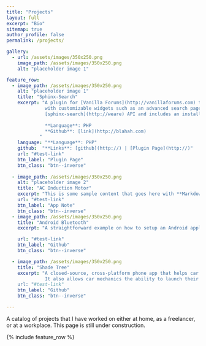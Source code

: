 ```yaml
---
title: "Projects"
layout: full
excerpt: "Bio"
sitemap: true
author_profile: false
permalink: /projects/

gallery:
  - url: /assets/images/350x250.png
    image_path: /assets/images/350x250.png
    alt: "placeholder image 1"

feature_row:
  - image_path: /assets/images/350x250.png
    alt: "placeholder image 1"
    title: "Sphinx-Search"
    excerpt: "A plugin for [Vanilla Forums](http://vanillaforums.com) that greatly improves the search experience
              with customizable widgets such as an advanced search page, top searches, hitbox, etc. It uses the 
              [sphinx-search](http://weare) API and includes an installer to assist with the configuration. 
              
              **Language**: PHP
              **Github**: [link](http://blahah.com)
            "
    language: "**Language**: PHP"
    github:  "**Links**: [github](http://) | [Plugin Page](http://)"
    url: "#test-link"
    btn_label: "Plugin Page"
    btn_class: "btn--inverse"
              
  - image_path: /assets/images/350x250.png 
    alt: "placeholder image 2"
    title: "AC Induction Motor"
    excerpt: "This is some sample content that goes here with **Markdown** formatting."
    url: "#test-link"
    btn_label: "App Note"
    btn_class: "btn--inverse"
  - image_path: /assets/images/350x250.png
    title: "Android Bluetooth"
    excerpt: "A straightforward example on how to setup an Android application that can scan, pair, conect, and send/receive data to and from an Arduino."

    url: "#test-link"
    btn_label: "Github"
    btn_class: "btn--inverse"

  - image_path: /assets/images/350x250.png
    title: "Shade Tree"
    excerpt: "A closed-source, cross-platform phone app that helps car enthusiasts find technicians easily. 
              It also allows car mechanics the ability to launch their own buisness.  
    url: "#test-link"
    btn_label: "Github"
    btn_class: "btn--inverse"

---
```


A catalog of projects that I have worked on either at home, as a freelancer, or at a workplace. This page is still under construction. 


{% include feature_row %}



